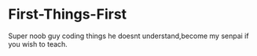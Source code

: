 # First-Things-First
Super noob guy coding things he doesnt understand,become my senpai if you wish to teach.
